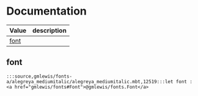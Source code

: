 # Documentation
|Value|description|
|---|---|
|[font](#font)||

## font

```moonbit
:::source,gmlewis/fonts-a/alegreya_mediumitalic/alegreya_mediumitalic.mbt,12519:::let font : <a href="gmlewis/fonts#Font">@gmlewis/fonts.Font</a>
```

